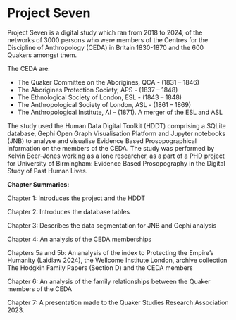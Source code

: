 # Project Seven

Project Seven is a digital study which ran from 2018 to 2024, of the networks of 3000 persons who were members of the Centres for the Discipline of Anthropology (CEDA) in Britain 1830-1870 and the 600 Quakers amongst them.

The CEDA are:
- The Quaker Committee on the Aborigines, QCA - (1831 – 1846)
- The Aborigines Protection Society, APS - (1837 – 1848)
- The Ethnological Society of London, ESL - (1843 – 1848)
- The Anthropological Society of London, ASL - (1861 – 1869)
- The Anthropological Institute, AI – (1871). A merger of the ESL and ASL

The study used the Human Data Digital Toolkit (HDDT) comprising a SQLite database, Gephi Open Graph Visualisation Platform and Jupyter notebooks (JNB) to analyse and visualise Evidence Based Prosopographical information on the members of the CEDA. 
The study was performed by Kelvin Beer-Jones working as a lone researcher, as a part of a PHD project for University of Birmingham: Evidence Based Prosopography in the Digital Study of Past Human Lives.

**Chapter Summaries:**

Chapter 1: Introduces the project and the HDDT

Chapter 2: Introduces the database tables

Chapter 3: Describes the data segmentation for JNB and Gephi analysis

Chapter 4: An analysis of the CEDA memberships

Chapters 5a and 5b: An analysis of the index to Protecting the Empire’s Humanity (Laidlaw 2024), the Wellcome Institute London, archive collection The Hodgkin Family Papers (Section D)  and the CEDA members 

Chapter 6: An analysis of the family relationships between the Quaker members of the CEDA

Chapter 7: A presentation made to the Quaker Studies Research Association 2023.
